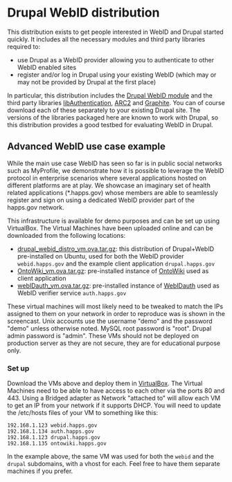 Drupal WebID distribution
=========================

This distribution exists to get people interested in WebID and Drupal started
quickly. It includes all the necessary modules and third party libraries
required to:
* use Drupal as a WebID provider allowing you to authenticate to other WebID
enabled sites
* register and/or log in Drupal using your existing WebID (which may or may
not be provided by Drupal at the first place)

In particular, this distribution includes the
[Drupal WebID module](http://drupal.org/project/webid)
and the third party libraries [libAuthentication](https://github.com/melvincarvalho/libAuthentication),
[ARC2](https://github.com/semsol/arc2) and [Graphite](http://graphite.ecs.soton.ac.uk/).
You can of course download each of these separately to your existing Drupal site.
The versions of the libraries packaged here are known to work with Drupal,
so this distribution provides a good testbed for evaluating WebID in Drupal.

## Advanced WebID use case example

While the main use case WebID has seen so far is in public social networks such as MyProfile, we demonstrate how it is possible to leverage the WebID protocol in enterprise scenarios where several applications hosted on different platforms are at play. We showcase an imaginary set of health related applications (*.happs.gov) whose members are able to seamlessly register and sign on using a dedicated WebID provider part of the happs.gov network.

This infrastructure is available for demo purposes and can be set up using VirtualBox. The Virtual Machines have been uploaded online and can be downloaded from the following locations:

* [drupal_webid_distro_vm.ova.tar.gz](http://files.openspring.net/2013/h2challenge/drupal_webid_distro_vm.ova.tar.gz): this distribution of Drupal+WebID pre-installed on Ubuntu, used for both the WebID provider `webid.happs.gov` and the example client application `drupal.happs.gov`
* [OntoWiki_vm.ova.tar.gz](http://files.openspring.net/2013/h2challenge/OntoWiki_vm.ova.tar.gz): pre-installed instance of  [OntoWiki](https://github.com/AKSW/OntoWiki) used as client application
* [webIDauth_vm.ova.tar.gz](http://files.openspring.net/2013/h2challenge/webIDauth_vm.ova.tar.gz): pre-installed instance of [WebIDauth](https://github.com/WebIDauth/WebIDauth) used as WebID verifier service `auth.happs.gov`

These virtual machines will most likely need to be tweaked to match the IPs assigned to them on your network in order to reproduce was is shown in the screencast. Unix accounts use the username "demo" and the password "demo" unless otherwise noted. MySQL root password is "root". Drupal admin password is "admin". These VMs should not be deployed on production server as they are not secure, they are for educational purpose only.

### Set up
Download the VMs above and deploy them in [VirtualBox](https://www.virtualbox.org/). The Virtual Machines need to be able to have access to each other via the ports 80 and 443. Using a Bridged adapter as Network "attached to" will allow each VM to get an IP from your network if it supports DHCP. You will need to update the /etc/hosts files of your VM to something like this:
````
192.168.1.123 webid.happs.gov
192.168.1.134 auth.happs.gov
192.168.1.123 drupal.happs.gov
192.168.1.135 ontowiki.happs.gov
````
In the example above, the same VM was used for both the `webid` and the `drupal` subdomains, with a vhost for each. Feel free to have them separate machines if you prefer.
